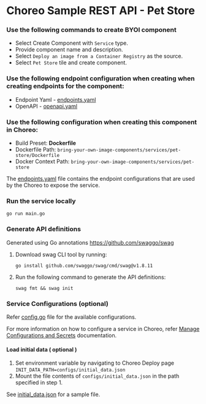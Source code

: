 # Choreo Sample REST API - Pet Store

### Use the following commands to create BYOI component

- Select Create Component with `Service` type.
- Provide component name and description.
- Select `Deploy an image from a Container Registry` as the source.
- Select `Pet Store` tile and create component.

### Use the following endpoint configuration when creating  when creating endpoints for the component:

- Endpoint Yaml - [endpoints.yaml](.choreo/endpoints.yaml)
- OpenAPI - [openapi.yaml](docs/openapi.yaml)

### Use the following configuration when creating this component in Choreo:

- Build Preset: **Dockerfile**
- Dockerfile Path: `bring-your-own-image-components/services/pet-store/Dockerfile`
- Docker Context Path: `bring-your-own-image-components/services/pet-store`

The [endpoints.yaml](.choreo/endpoints.yaml) file contains the endpoint configurations that are used by the Choreo to expose the service.

### Run the service locally

```shell
go run main.go
```

### Generate API definitions

Generated using Go annotations https://github.com/swaggo/swag

1. Download swag CLI tool by running: 
    ```shell
    go install github.com/swaggo/swag/cmd/swag@v1.8.11
    ```
2. Run the following command to generate the API definitions:
    ```shell
    swag fmt && swag init
    ```

### Service Configurations (optional)

Refer [config.go](internal/config/config.go) file for the available configurations.

For more information on how to configure a service in Choreo, refer [Manage Configurations and Secrets](https://wso2.com/choreo/docs/deploy/devops/configs-and-secrets/) documentation.

#### Load initial data ( optional )

1. Set environment variable by navigating to Choreo Deploy page `INIT_DATA_PATH=configs/initial_data.json`
2. Mount the file contents of `configs/initial_data.json` in the path specified in step 1.

See [initial_data.json](configs/initial_data.json) for a sample file.

